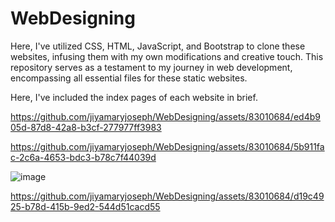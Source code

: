 # WebDesigning

Here, I've utilized CSS, HTML, JavaScript, and Bootstrap to clone these websites, infusing them with my own modifications and creative touch. This repository serves as a testament to my journey in web development, encompassing all essential files for these static websites.



Here, I've included the index pages of each website in brief.



https://github.com/jiyamaryjoseph/WebDesigning/assets/83010684/ed4b905d-87d8-42a8-b3cf-277977ff3983



https://github.com/jiyamaryjoseph/WebDesigning/assets/83010684/5b911fac-2c6a-4653-bdc3-b78c7f44039d


![image](https://github.com/jiyamaryjoseph/WebDesigning/assets/83010684/4d051849-8aba-4535-bef9-d3f54c8b4c10)




https://github.com/jiyamaryjoseph/WebDesigning/assets/83010684/d19c4925-b78d-415b-9ed2-544d51cacd55

